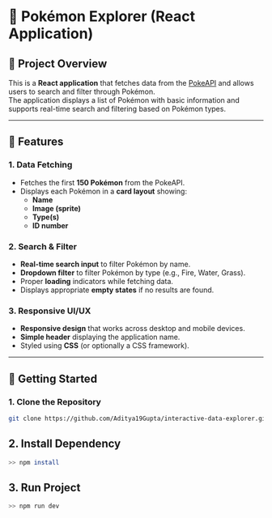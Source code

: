 # 🧩 Pokémon Explorer (React Application)

## 📖 Project Overview
This is a **React application** that fetches data from the [PokeAPI](https://pokeapi.co/) and allows users to search and filter through Pokémon.  
The application displays a list of Pokémon with basic information and supports real-time search and filtering based on Pokémon types.

---

## 🎯 Features

### 1. Data Fetching
- Fetches the first **150 Pokémon** from the PokeAPI.
- Displays each Pokémon in a **card layout** showing:
  - **Name**
  - **Image (sprite)**
  - **Type(s)**
  - **ID number**

### 2. Search & Filter
- **Real-time search input** to filter Pokémon by name.
- **Dropdown filter** to filter Pokémon by type (e.g., Fire, Water, Grass).
- Proper **loading** indicators while fetching data.
- Displays appropriate **empty states** if no results are found.

### 3. Responsive UI/UX
- **Responsive design** that works across desktop and mobile devices.
- **Simple header** displaying the application name.
- Styled using **CSS** (or optionally a CSS framework).

---



## 🚀 Getting Started

### 1. Clone the Repository
```bash
git clone https://github.com/Aditya19Gupta/interactive-data-explorer.git
```
## 2. Install Dependency
```bash
>> npm install
```
## 3. Run Project
```bash
>> npm run dev
```
